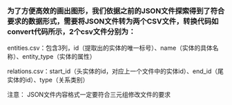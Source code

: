 ### 为了方便高效的画出图形，我们依据之前的JSON文件探索得到了符合要求的数据形式，需要将JSON文件转为两个CSV文件，转换代码如convert代码所示，2个csv文件分别为：

entities.csv：包含3列，id（提取出的实体的唯一标号）、name（实体的具体名称）、entity_type（实体的属性）


relations.csv：start_id（头实体的id，对应上一个文件中的实体id）、end_id（尾实体的id）、type（关系类别）



注意： JSON文件内容格式一定要符合三元组修改文件的要求
